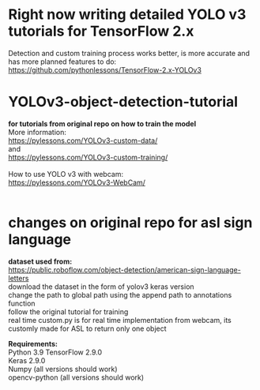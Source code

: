 # Right now writing detailed YOLO v3 tutorials for TensorFlow 2.x<br>
Detection and custom training process works better, is more accurate and has more planned features to do:<br>
https://github.com/pythonlessons/TensorFlow-2.x-YOLOv3

# YOLOv3-object-detection-tutorial
<b> for tutorials from original repo on how to train the model </b><br>
More information:<br>
https://pylessons.com/YOLOv3-custom-data/<br>
and<br>
https://pylessons.com/YOLOv3-custom-training/<br>
<br>
How to use YOLO v3 with webcam:<br>
https://pylessons.com/YOLOv3-WebCam/<br>
<br>

# changes on original repo for asl sign language
<b> dataset used from: </b><br>
https://public.roboflow.com/object-detection/american-sign-language-letters</br>
download the dataset in the form of yolov3 keras version </br>
change the path to global path using the append path to annotations function </br>
follow the original tutorial for training </br>
real time custom.py is for real time implementation from webcam, its customly made for ASL to return only one object </br>


<b>Requirements:</b><br>
Python 3.9
TensorFlow 2.9.0<br>
Keras 2.9.0<br>
Numpy (all versions should work)<br>
opencv-python (all versions should work)<br>

